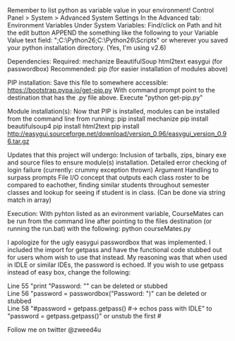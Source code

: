 Remember to list python as variable value in your environment!
	Control Panel > System > Advanced System Settings
	In the Advanced tab: Environment Variables
	Under System Variables: Find/click on Path and hit the edit button 
	APPEND the something like the following to your Variable Value text field: ";C:\Python26;C:\Python26\Scripts" or wherever you saved your python installation directory. (Yes, I'm using v2.6)



Dependencies:
	Required:
		mechanize
		BeautifulSoup
		html2text
		easygui (for passwordbox)
	Recommended:
		pip (for easier installation of modules above)
		



PIP installation:
	Save this file to somewhere accessible: https://bootstrap.pypa.io/get-pip.py
	With command prompt point to the destination that has the .py file above.
	Execute "python get-pip.py"

	
Module installation(s):
	Now that PIP is installed, modules can be installed from the command line from running:
		pip install mechanize
		pip install beautifulsoup4
		pip install html2text 
		pip install http://easygui.sourceforge.net/download/version_0.96/easygui_version_0.96.tar.gz


Updates that this project will undergo:
	Inclusion of tarballs, zips, binary exe and source files to ensure module(s) installation.
	Detailed error checking of login failure (currently: crummy exception thrown)
	Argument Handling to surpass prompts
	File I/O concept that outputs each class roster to be compared to eachother, finding similar students throughout semester classes and lookup for seeing if student is in class. (Can be done via string match in array)


Execution:
	With pyhton listed as an evironment variable, CourseMates can be run from the command line after pointing to the files destination (or running the run.bat) with the following:
		python courseMates.py



I apologize for the ugly easygui passwordbox that was implemented. I included the import for getpass and have the functional code stubbed out for users whom wish to use that instead. My reasoning was that when used in IDLE or similar IDEs, the password is echoed.
If you wish to use getpass instead of easy box, change the following:

Line 55    "print "Password: ""                                           can be deleted or stubbed  
Line 56    "password = passwordbox("Password: ")"                         can be deleted or stubbed  
Line 58	   "#password = getpass.getpass() #-> echos pass with IDLE"       to      "password = getpass.getpass()" or unstub the first #




Follow me on twitter @zweed4u
	
